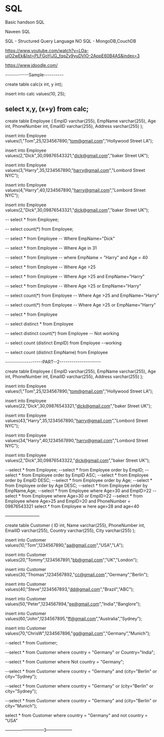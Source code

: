 # SQL
Basic handson SQL


Naveen SQL

SQL - Structured Query Language
NO SQL - MongoDB,CouchDB

https://www.youtube.com/watch?v=LOa-ujO2wEk&list=PLFGoYjJG_fqqZy9yuDVIO-2AppE60B4AS&index=3

https://www.jdoodle.com/


------------Sample----------


create table calc(x int, y int);

insert into calc values(10, 25);

select x,y, (x+y) from calc;
------------------------

create table Employee (
    EmpID varchar(255),
    EmpName varchar(255),
    Age int,
    PhoneNumber int,
    EmailID varchar(255),
    Address varchar(255)
);

insert into Employee values(1,"Tom",25,1234567890,"tom@gmail.com","Hollywood Street LA");

insert into Employee values(2,"Dick",30,09876543321,"dick@gmail.com","baker Street UK");

insert into Employee values(3,"Harry",35,1234567890,"harry@gmail.com","Lombord Street NYC");

insert into Employee values(4,"Harry",40,1234567890,"harry@gmail.com","Lombord Street NYC");

insert into Employee values(2,"Dick",30,09876543321,"dick@gmail.com","baker Street UK");

-- select * from Employee;

-- select count(*) from Employee;

-- select  * from Employee 
-- Where EmpName="Dick"

-- select  * from Employee 
-- Where Age in 31

-- select * from Employee
-- where EmpName = "Harry" and Age = 40

-- select * from Employee
-- Where Age >25

-- select * from Employee
-- Where Age >25 and EmpName="Harry"

-- select * from Employee
-- Where Age >25 or EmpName="Harry"

-- select count(*) from Employee
-- Where Age >25 and EmpName="Harry"

-- select count(*) from Employee
-- Where Age >25 or EmpName="Harry"

-- select * from Employee

-- select distinct * from Employee

-- select distinct count(*) from Employee -- Not working 

-- select count (distinct EmpID) from Employee --working

-- select count (distinct EmpName) from Employee 


-------------------PART--2---------------------


create table Employee (
    EmpID varchar(255),
    EmpName varchar(255),
    Age int,
    PhoneNumber int,
    EmailID varchar(255),
    Address varchar(255)
);

insert into Employee values(1,"Tom",25,1234567890,"tom@gmail.com","Hollywood Street LA");

insert into Employee values(22,"Dick",30,09876543321,"dick@gmail.com","baker Street UK");

insert into Employee values(43,"Harry",35,1234567890,"harry@gmail.com","Lombord Street NYC");

insert into Employee values(34,"Harry",40,1234567890,"harry@gmail.com","Lombord Street NYC");

insert into Employee values(2,"Dick",30,09876543322,"dick@gmail.com","baker Street UK");

--select * from Employee;
--select * from Employee order by EmpID;
--select * from Employee order by EmpID ASC;
--select * from Employee order by EmpID DESC;
--select * from Employee order by Age;
--select * from Employee order by Age DESC;
--select * from Employee order by EmpName,Age;
--select * from Employee where Age>30 and EmpID>22
--select * from Employee where Age>30 or EmpID>22
--select * from Employee where Age>25 and EmpID>20 and PhoneNumber = 09876543321
select * from Employee w  here age>28 and age<40

————————


create table Customer (
    ID int,
    Name varchar(255),
    PhoneNumber int,
    EmailID varchar(255),
    Country varchar(255),
    City varchar(255)
);

insert into Customer values(10,"Tom",1234567890,"aa@gmail.com","USA","LA");

insert into Customer values(20,"Tommy",1234567891,"bb@gmail.com","UK","London");

insert into Customer values(30,"Thomas",1234567892,"cc@gmail.com","Germany","Berlin");

insert into Customer values(40,"Steve",1234567893,"dd@gmail.com","Brazil","ABC");

insert into Customer values(50,"Peter",1234567894,"ee@gmail.com","India","Banglore");

insert into Customer values(60,"John",1234567895,"ff@gmail.com","Australia","Sydney");

insert into Customer values(70,"ChrisW",1234567896,"gg@gmail.com","Germany","Munich");

--select * from Customer;

--select * from Customer where country = "Germany" or Country="India";

--select * from Customer where Not country = "Germany";

--select * from Customer where country = "Germany" and (city="Berlin" or city="Sydney");

--select * from Customer where country = "Germany" or (city="Berlin" or city="Sydney");

--select * from Customer where country = "Germany" and (city="Berlin" or city="Munich");

 select * from Customer where country = "Germany" and not country = "USA"
 
—————————3——————
























